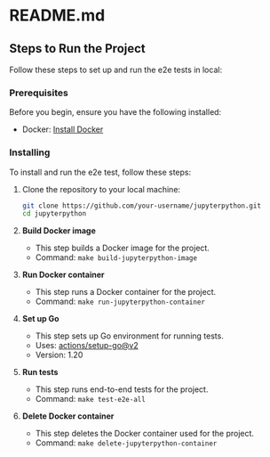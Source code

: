 # README.md

## Steps to Run the Project

Follow these steps to set up and run the e2e tests in local:

### Prerequisites

Before you begin, ensure you have the following installed:

- Docker: [Install Docker](https://docs.docker.com/get-docker/)

### Installing

To install and run the e2e test, follow these steps:

1. Clone the repository to your local machine:
   ```bash
   git clone https://github.com/your-username/jupyterpython.git
   cd jupyterpython
   ```

2. **Build Docker image**
   - This step builds a Docker image for the project.
   - Command: `make build-jupyterpython-image`

3. **Run Docker container**
   - This step runs a Docker container for the project.
   - Command: `make run-jupyterpython-container`

4. **Set up Go**
   - This step sets up Go environment for running tests.
   - Uses: [actions/setup-go@v2](https://github.com/actions/setup-go)
   - Version: 1.20

5. **Run tests**
   - This step runs end-to-end tests for the project.
   - Command: `make test-e2e-all`

6. **Delete Docker container**
   - This step deletes the Docker container used for the project.
   - Command: `make delete-jupyterpython-container`
